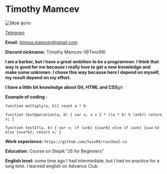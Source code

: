 # Timothy Mamcev 
![Моё фото](https://sun9-72.userapi.com/impf/c840727/v840727196/7d0b0/MnbtIsXRuHU.jpg?size=1440x2160&quality=96&sign=8fff5073c751c4f60c4461a14def1ebc&type=album)

[Telegram](https://t.me/mr_bescenno)

**Email:** timoxa.mamcev@gmail.com

**Discord nickname:** Timothy Mamcev  (@Twix99)

**I am a barber, but i have a great ambition to be a programmer. I think that way is good for me because i really love to get a new knowledge and make some unknown. I chose this way because here I depend on myself, my result depend on my effort.**

**I have a little bit knowledge about Git, HTML and CSS**git 

**Example of coding :** 

`function multiply(a, b){
reset a * b`

`function testOperation(a, b) {
var x;
x = 2 * ((a * b) % (a+b))
return x;
}`

`function testIf(a, b) {
var x;
if (a<b) {x=a+b}
else
if (a>b) {x=a-b}
else {x=a*b};
return x;
}`

**Work experience:** `https://github.com/Twix99/rsschool-cv` 

**Education:** Course on Stepik "JS for Beginners"

**English level:** some time ago I had intermediate, but I had no practice for a long time.
I learned english on Advance Club.
